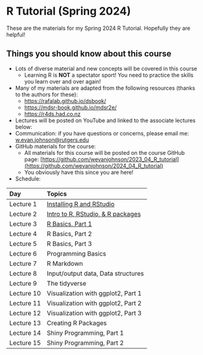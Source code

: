 # R Tutorial (Spring 2024)

These are the materials for my Spring 2024 R Tutorial. Hopefully they are helpful!

## Things you should know about this course

* Lots of diverse material and new concepts will be covered in this course
    + Learning R is __NOT__ a spectator sport! You need to practice the skills you learn over and over again!
* Many of my materials are adapted from the following resources (thanks to the authors for these): 
    + https://rafalab.github.io/dsbook/
    + https://mdsr-book.github.io/mdsr2e/
    + https://r4ds.had.co.nz
* Lectures will be posted on YouTube and linked to the associate lectures below:
* Communication: if you have questions or concerns, please email me: <w.evan.johnson@rutgers.edu>
* GitHub materials for the course:
    + All materials for this course will be posted on the course GitHub page: [https://github.com/wevanjohnson/2023_04_R_tutorial](https://github.com/wevanjohnson/2024_04_R_tutorial)
    + You obviously have this since you are here!
* Schedule:

| Day         | Topics                                |
| :-----------| :------------------------------------ |
| Lecture 1   | [Installing R and RStudio](https://youtu.be/iBaNRWKq3uM)              |
| Lecture 2   | [Intro to R, RStudio, & R packages](https://youtu.be/T0QaM3UJa9o)     |
| Lecture 3   | [R Basics, Part 1](https://youtu.be/_Fqel84DCHA)                      |
| Lecture 4   | R Basics, Part 2                      |
| Lecture 5   | R Basics, Part 3                      |
| Lecture 6   | Programming Basics                    |
| Lecture 7   | R Markdown                            |
| Lecture 8   | Input/output data, Data structures    |
| Lecture 9   | The tidyverse                         |
| Lecture 10  | Visualization with ggplot2, Part 1    |
| Lecture 11  | Visualization with ggplot2, Part 2    |
| Lecture 12  | Visualization with ggplot2, Part 3    |
| Lecture 13  | Creating R Packages                   |
| Lecture 14  | Shiny Programming, Part 1              |
| Lecture 15  | Shiny Programming, Part 2              |


